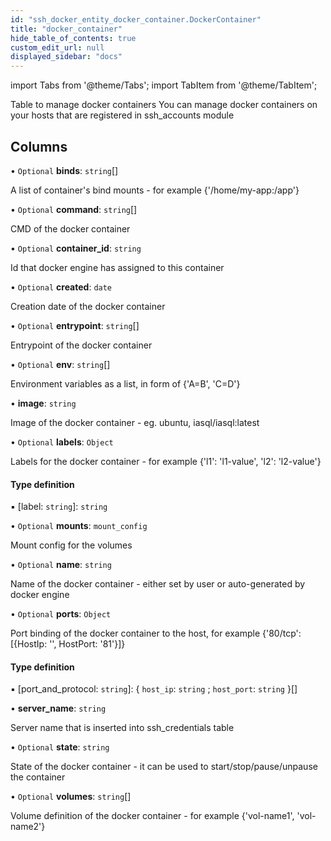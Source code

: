 ```yaml
---
id: "ssh_docker_entity_docker_container.DockerContainer"
title: "docker_container"
hide_table_of_contents: true
custom_edit_url: null
displayed_sidebar: "docs"
---
```


import Tabs from '@theme/Tabs';
import TabItem from '@theme/TabItem';

Table to manage docker containers
You can manage docker containers on your hosts that are registered in ssh_accounts module

## Columns

• `Optional` **binds**: `string`[]

A list of container's bind mounts - for example {'/home/my-app:/app'}

• `Optional` **command**: `string`[]

CMD of the docker container

• `Optional` **container\_id**: `string`

Id that docker engine has assigned to this container

• `Optional` **created**: `date`

Creation date of the docker container

• `Optional` **entrypoint**: `string`[]

Entrypoint of the docker container

• `Optional` **env**: `string`[]

Environment variables as a list, in form of {'A=B', 'C=D'}

• **image**: `string`

Image of the docker container - eg. ubuntu, iasql/iasql:latest

• `Optional` **labels**: `Object`

Labels for the docker container - for example {'l1': 'l1-value', 'l2': 'l2-value'}

#### Type definition

▪ [label: `string`]: `string`

• `Optional` **mounts**: `mount_config`

Mount config for the volumes

• `Optional` **name**: `string`

Name of the docker container - either set by user or auto-generated by docker engine

• `Optional` **ports**: `Object`

Port binding of the docker container to the host, for example {'80/tcp': [{HostIp: '', HostPort: '81'}]}

#### Type definition

▪ [port_and_protocol: `string`]: { `host_ip`: `string` ; `host_port`: `string`  }[]

• **server\_name**: `string`

Server name that is inserted into ssh_credentials table

• `Optional` **state**: `string`

State of the docker container - it can be used to start/stop/pause/unpause the container

• `Optional` **volumes**: `string`[]

Volume definition of the docker container - for example {'vol-name1', 'vol-name2'}
